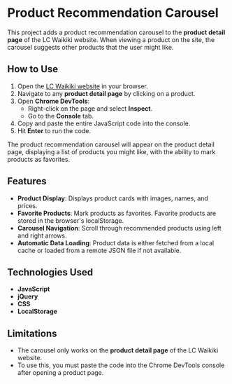 # Product Recommendation Carousel

This project adds a product recommendation carousel to the **product detail page** of the LC Waikiki website. When viewing a product on the site, the carousel suggests other products that the user might like.

## How to Use

1. Open the [LC Waikiki website](https://www.lcwaikiki.com/) in your browser.
2. Navigate to any **product detail page** by clicking on a product.
3. Open **Chrome DevTools**:
   - Right-click on the page and select **Inspect**.
   - Go to the **Console** tab.
4. Copy and paste the entire JavaScript code into the console.
5. Hit **Enter** to run the code.

The product recommendation carousel will appear on the product detail page, displaying a list of products you might like, with the ability to mark products as favorites.

## Features

- **Product Display**: Displays product cards with images, names, and prices.
- **Favorite Products**: Mark products as favorites. Favorite products are stored in the browser's localStorage.
- **Carousel Navigation**: Scroll through recommended products using left and right arrows.
- **Automatic Data Loading**: Product data is either fetched from a local cache or loaded from a remote JSON file if not available.

## Technologies Used

- **JavaScript**
- **jQuery**
- **CSS**
- **LocalStorage**

## Limitations

- The carousel only works on the **product detail page** of the LC Waikiki website.
- To use this, you must paste the code into the Chrome DevTools console after opening a product page.
